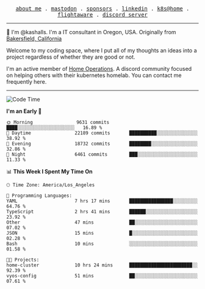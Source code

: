 <p align="center">
  <samp>
    <a href="https://jordanjones.org/">about me</a> .
    <a rel="me" href="https://mastodon.social/@kashall">mastodon</a> .
    <a href="https://github.com/sponsors/kashalls">sponsors</a> .
    <a href="https://linkedin.com/in/jordpjones">linkedin</a> .
    <a href="https://github.com/kashalls/home-cluster">k8s@home</a> .
    <a href="https://flightaware.com/adsb/stats/user/kashalls">flightaware</a> .
    <a href="https://discord.gg/V2WrCfqba9">discord server</a>
  </samp>
</p>

----------------------------------------------------------------

:wave: I'm @kashalls. I'm a IT consultant in Oregon, USA. Originally from [Bakersfield, California](https://maps.app.goo.gl/QQMtywTWghpXB6Tu6)

Welcome to my coding space, where I put all of my thoughts an ideas into a project regardless of whether they are good or not.

I'm an active member of [Home Operations](https://discord.gg/home-operations). A discord community focused on helping others with their kubernetes homelab. You can contact me frequently here.

----------------------------------------------------------------
<!--START_SECTION:waka-->
![Code Time](http://img.shields.io/badge/Code%20Time-1%2C918%20hrs%2049%20mins-blue)

**I'm an Early 🐤** 

```text
🌞 Morning                9631 commits        ████░░░░░░░░░░░░░░░░░░░░░   16.89 % 
🌆 Daytime                22189 commits       ██████████░░░░░░░░░░░░░░░   38.92 % 
🌃 Evening                18732 commits       ████████░░░░░░░░░░░░░░░░░   32.86 % 
🌙 Night                  6461 commits        ███░░░░░░░░░░░░░░░░░░░░░░   11.33 % 
```


📊 **This Week I Spent My Time On** 

```text
🕑︎ Time Zone: America/Los_Angeles

💬 Programming Languages: 
YAML                     7 hrs 17 mins       ████████████████░░░░░░░░░   64.76 % 
TypeScript               2 hrs 41 mins       ██████░░░░░░░░░░░░░░░░░░░   23.92 % 
Other                    47 mins             ██░░░░░░░░░░░░░░░░░░░░░░░   07.02 % 
JSON                     15 mins             █░░░░░░░░░░░░░░░░░░░░░░░░   02.28 % 
Bash                     10 mins             ░░░░░░░░░░░░░░░░░░░░░░░░░   01.58 % 

🐱‍💻 Projects: 
home-cluster             10 hrs 24 mins      ███████████████████████░░   92.39 % 
vyos-config              51 mins             ██░░░░░░░░░░░░░░░░░░░░░░░   07.61 % 
```


<!--END_SECTION:waka-->